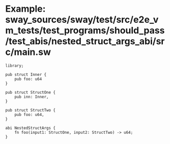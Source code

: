 # Example: sway_sources/sway/test/src/e2e_vm_tests/test_programs/should_pass/test_abis/nested_struct_args_abi/src/main.sw

```sway
library;

pub struct Inner {
    pub foo: u64
}

pub struct StructOne {
    pub inn: Inner,
}

pub struct StructTwo {
    pub foo: u64,
}

abi NestedStructArgs {
    fn foo(input1: StructOne, input2: StructTwo) -> u64;
}

```
